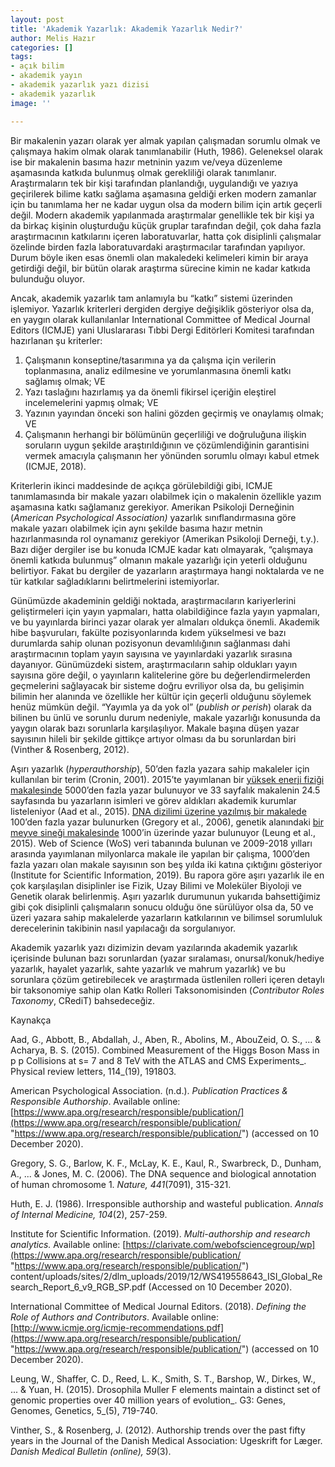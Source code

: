 ```yaml
---
layout: post
title: 'Akademik Yazarlık: Akademik Yazarlık Nedir?'
author: Melis Hazır
categories: []
tags:
- açık bilim
- akademik yayın
- akademik yazarlık yazı dizisi
- akademik yazarlık
image: ''

---
```

Bir makalenin yazarı olarak yer almak yapılan çalışmadan sorumlu olmak ve çalışmaya hakim olmak olarak tanımlanabilir (Huth, 1986). Geleneksel olarak ise bir makalenin basıma hazır metninin yazım ve/veya düzenleme aşamasında katkıda bulunmuş olmak gerekliliği olarak tanımlanır. Araştırmaların tek bir kişi tarafından planlandığı, uygulandığı ve yazıya geçirilerek bilime katkı sağlama aşamasına geldiği erken modern zamanlar için bu tanımlama her ne kadar uygun olsa da modern bilim için artık geçerli değil. Modern akademik yapılanmada araştırmalar genellikle tek bir kişi ya da birkaç kişinin oluşturduğu küçük gruplar tarafından değil, çok daha fazla araştırmacının katkılarını içeren laboratuvarlar, hatta çok disiplinli çalışmalar özelinde birden fazla laboratuvardaki araştırmacılar tarafından yapılıyor. Durum böyle iken esas önemli olan makaledeki kelimeleri kimin bir araya getirdiği değil, bir bütün olarak araştırma sürecine kimin ne kadar katkıda bulunduğu oluyor.

Ancak, akademik yazarlık tam anlamıyla bu “katkı” sistemi üzerinden işlemiyor. Yazarlık kriterleri dergiden dergiye değişiklik gösteriyor olsa da, en yaygın olarak kullanılanlar International Committee of Medical Journal Editors (ICMJE) yani Uluslararası Tıbbi Dergi Editörleri Komitesi tarafından hazırlanan şu kriterler:

1. Çalışmanın konseptine/tasarımına ya da çalışma için verilerin toplanmasına, analiz edilmesine ve yorumlanmasına önemli katkı sağlamış olmak; VE
2. Yazı taslağını hazırlamış ya da önemli fikirsel içeriğin eleştirel incelemelerini yapmış olmak; VE
3. Yazının yayından önceki son halini gözden geçirmiş ve onaylamış olmak; VE
4. Çalışmanın herhangi bir bölümünün geçerliliği ve doğruluğuna ilişkin soruların uygun şekilde araştırıldığının ve çözümlendiğinin garantisini vermek amacıyla çalışmanın her yönünden sorumlu olmayı kabul etmek (ICMJE, 2018).

Kriterlerin ikinci maddesinde de açıkça görülebildiği gibi, ICMJE tanımlamasında bir makale yazarı olabilmek için o makalenin özellikle yazım aşamasına katkı sağlamanız gerekiyor. Amerikan Psikoloji Derneğinin (_American Psychological Association)_ yazarlık sınıflandırmasına göre makale yazarı olabilmek için aynı şekilde basıma hazır metnin hazırlanmasında rol oynamanız gerekiyor (Amerikan Psikoloji Derneği, t.y.). Bazı diğer dergiler ise bu konuda ICMJE kadar katı olmayarak, “çalışmaya önemli katkıda bulunmuş” olmanın makale yazarlığı için yeterli olduğunu belirtiyor. Fakat bu dergiler de yazarların araştırmaya hangi noktalarda ve ne tür katkılar sağladıklarını belirtmelerini istemiyorlar.

Günümüzde akademinin geldiği noktada, araştırmacıların kariyerlerini geliştirmeleri için yayın yapmaları, hatta olabildiğince fazla yayın yapmaları, ve bu yayınlarda birinci yazar olarak yer almaları oldukça önemli. Akademik hibe başvuruları, fakülte pozisyonlarında kıdem yükselmesi ve bazı durumlarda sahip olunan pozisyonun devamlılığının sağlanması dahi araştırmacının toplam yayın sayısına ve yayınlardaki yazarlık sırasına dayanıyor. Günümüzdeki sistem, araştırmacıların sahip oldukları yayın sayısına göre değil, o yayınların kalitelerine göre bu değerlendirmelerden geçmelerini sağlayacak bir sisteme doğru evriliyor olsa da, bu gelişimin bilimin her alanında ve özellikle her kültür için geçerli olduğunu söylemek henüz mümkün değil. “Yayımla ya da yok ol” (_publish or perish_) olarak da bilinen bu ünlü ve sorunlu durum nedeniyle, makale yazarlığı konusunda da yaygın olarak bazı sorunlarla karşılaşılıyor. Makale başına düşen yazar sayısının hileli bir şekilde gittikçe artıyor olması da bu sorunlardan biri (Vinther & Rosenberg, 2012).

Aşırı yazarlık (_hyperauthorship_), 50’den fazla yazara sahip makaleler için kullanılan bir terim (Cronin, 2001). 2015’te yayımlanan bir [yüksek enerji fiziği makalesinde](https://journals.aps.org/prl/abstract/10.1103/PhysRevLett.114.191803) 5000’den fazla yazar bulunuyor ve 33 sayfalık makalenin 24.5 sayfasında bu yazarların isimleri ve görev aldıkları akademik kurumlar listeleniyor (Aad et al., 2015). [DNA dizilimi üzerine yazılmış bir makalede](https://www.nature.com/articles/nature04727?47,04,08,22,03,2008) 100’den fazla yazar bulunurken (Gregory et al., 2006), genetik alanındaki [bir meyve sineği makalesinde](https://www.g3journal.org/content/5/5/719.abstract) 1000’in üzerinde yazar bulunuyor (Leung et al., 2015). Web of Science (WoS) veri tabanında bulunan ve 2009-2018 yılları arasında yayımlanan milyonlarca makale ile yapılan bir çalışma, 1000’den fazla yazarı olan makale sayısının son beş yılda iki katına çıktığını gösteriyor (Institute for Scientific Information, 2019). Bu rapora göre aşırı yazarlık ile en çok karşılaşılan disiplinler ise Fizik, Uzay Bilimi ve Moleküler Biyoloji ve Genetik olarak belirlenmiş. Aşırı yazarlık durumunun yukarıda bahsettiğimiz gibi çok disiplinli çalışmaların sonucu olduğu öne sürülüyor olsa da, 50 ve üzeri yazara sahip makalelerde yazarların katkılarının ve bilimsel sorumluluk derecelerinin takibinin nasıl yapılacağı da sorgulanıyor.

Akademik yazarlık yazı dizimizin devam yazılarında akademik yazarlık içerisinde bulunan bazı sorunlardan (yazar sıralaması, onursal/konuk/hediye yazarlık, hayalet yazarlık, sahte yazarlık ve mahrum yazarlık) ve bu sorunlara çözüm getirebilecek ve araştırmada üstlenilen rolleri içeren detaylı bir taksonomiye sahip olan Katkı Rolleri Taksonomisinden (_Contributor Roles Taxonomy_, CRediT) bahsedeceğiz.

Kaynakça

Aad, G., Abbott, B., Abdallah, J., Aben, R., Abolins, M., AbouZeid, O. S., ... & Acharya, B. S. (2015). Combined Measurement of the Higgs Boson Mass in p p Collisions at s= 7 and 8 TeV with the ATLAS and CMS Experiments_. Physical review letters, 114_(19), 191803.

American Psychological Association. (n.d.). _Publication Practices & Responsible Authorship_. Available online: [https://www.apa.org/research/responsible/publication/](https://www.apa.org/research/responsible/publication/ "https://www.apa.org/research/responsible/publication/") (accessed on 10 December 2020).

Gregory, S. G., Barlow, K. F., McLay, K. E., Kaul, R., Swarbreck, D., Dunham, A., ... & Jones, M. C. (2006). The DNA sequence and biological annotation of human chromosome 1. _Nature, 441_(7091), 315-321.

Huth, E. J. (1986). Irresponsible authorship and wasteful publication. _Annals of Internal Medicine, 104_(2), 257-259.

Institute for Scientific Information. (2019). _Multi-authorship and research analytics._ Available online: [https://clarivate.com/webofsciencegroup/wp](https://www.apa.org/research/responsible/publication/ "https://www.apa.org/research/responsible/publication/") content/uploads/sites/2/dlm_uploads/2019/12/WS419558643_ISI_Global_Research_Report_6_v9_RGB_SP.pdf (Accessed on 10 December 2020).

International Committee of Medical Journal Editors. (2018). _Defining the Role of Authors and Contributors_. Available online: [http://www.icmje.org/icmje-recommendations.pdf](https://www.apa.org/research/responsible/publication/ "https://www.apa.org/research/responsible/publication/") (accessed on 10 December 2020).

Leung, W., Shaffer, C. D., Reed, L. K., Smith, S. T., Barshop, W., Dirkes, W., ... & Yuan, H. (2015). Drosophila Muller F elements maintain a distinct set of genomic properties over 40 million years of evolution_. G3: Genes, Genomes, Genetics, 5_(5), 719-740.

Vinther, S., & Rosenberg, J. (2012). Authorship trends over the past fifty years in the Journal of the Danish Medical Association: Ugeskrift for Læger. _Danish Medical Bulletin (online), 59_(3).